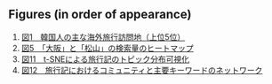 ## Figures (in order of appearance)

1. [図1　韓国人の主な海外旅行訪問地（上位5位）](./figures/figure1-top5-destinations-koreans.png)
2. [図5　「大阪」と「松山」の検索量のヒートマップ](./figures/figure5-osaka-matsuyama-search-heatmap.png)
3. [図11　t-SNEによる旅行記のトピック分布可視化](./figures/figure11-tsne-topic-distribution.png)
4. [図12　旅行記におけるコミュニティと主要キーワードのネットワーク](./figures/figure12-tfidf-keyword-network.png)
